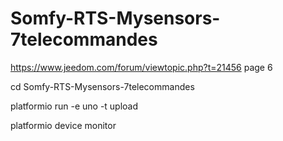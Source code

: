 # Somfy-RTS-Mysensors-7telecommandes

https://www.jeedom.com/forum/viewtopic.php?t=21456 page 6

cd Somfy-RTS-Mysensors-7telecommandes

platformio run -e uno -t upload

platformio device monitor